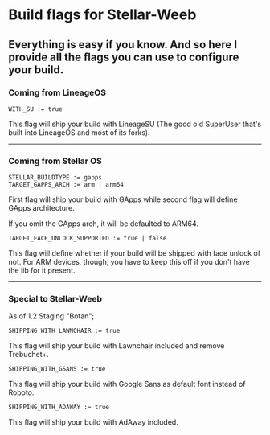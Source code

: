 # Build flags for Stellar-Weeb

## Everything is easy if you know. And so here I provide all the flags you can use to configure your build.

### Coming from LineageOS

```
WITH_SU := true
```

This flag will ship your build with LineageSU (The good old SuperUser that's built into LineageOS and most of its forks).

-----

### Coming from Stellar OS

```
STELLAR_BUILDTYPE := gapps
TARGET_GAPPS_ARCH := arm | arm64
```

First flag will ship your build with GApps while second flag will define GApps architecture.

If you omit the GApps arch, it will be defaulted to ARM64.

```
TARGET_FACE_UNLOCK_SUPPORTED := true | false
```

This flag will define whether if your build will be shipped with face unlock of not. For ARM devices, though, you have to keep this off if you don't have the lib for it present.

-----

### Special to Stellar-Weeb

As of 1.2 Staging "Botan";

```
SHIPPING_WITH_LAWNCHAIR := true
```

This flag will ship your build with Lawnchair included and remove Trebuchet+.

```
SHIPPING_WITH_GSANS := true
```

This flag will ship your build with Google Sans as default font instead of Roboto.

```
SHIPPING_WITH_ADAWAY := true
```

This flag will ship your build with AdAway included.
